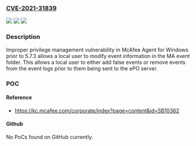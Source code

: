 ### [CVE-2021-31839](https://cve.mitre.org/cgi-bin/cvename.cgi?name=CVE-2021-31839)
![](https://img.shields.io/static/v1?label=Product&message=McAfee%20Agent%20for%20Windows&color=blue)
![](https://img.shields.io/static/v1?label=Version&message=%3C%205.7.3%20&color=brighgreen)
![](https://img.shields.io/static/v1?label=Vulnerability&message=CWE-269%3A%20Improper%20Privilege%20Management%20&color=brighgreen)

### Description

Improper privilege management vulnerability in McAfee Agent for Windows prior to 5.7.3 allows a local user to modify event information in the MA event folder. This allows a local user to either add false events or remove events from the event logs prior to them being sent to the ePO server.

### POC

#### Reference
- https://kc.mcafee.com/corporate/index?page=content&id=SB10362

#### Github
No PoCs found on GitHub currently.

